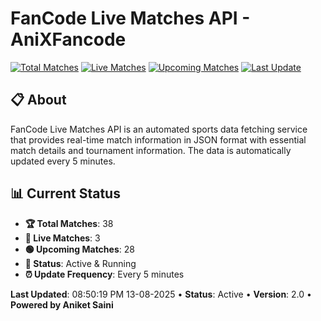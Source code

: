 # FanCode Live Matches API - AniXFancode

[![Total Matches](https://img.shields.io/badge/Total%20Matches-38-blue)](https://github.com/AniketSainiOp/AniXFancode)
[![Live Matches](https://img.shields.io/badge/Live%20Matches-3-red)](https://github.com/AniketSainiOp/AniXFancode)
[![Upcoming Matches](https://img.shields.io/badge/Upcoming%20Matches-28-green)](https://github.com/AniketSainiOp/AniXFancode)
[![Last Update](https://img.shields.io/badge/Last%20Update-08%3A50%3A19%20PM%2013-08-2025-orange)](https://github.com/AniketSainiOp/AniXFancode)

## 📋 About

FanCode Live Matches API is an automated sports data fetching service that provides real-time match information in JSON format with essential match details and tournament information. The data is automatically updated every 5 minutes.

## 📊 Current Status

- **🏆 Total Matches**: 38
- **🔴 Live Matches**: 3
- **🟢 Upcoming Matches**: 28
- **📡 Status**: Active & Running
- **⏰ Update Frequency**: Every 5 minutes

**Last Updated**: 08:50:19 PM 13-08-2025 • **Status**: Active • **Version**: 2.0 • **Powered by Aniket Saini**
